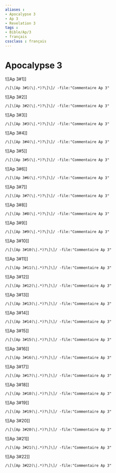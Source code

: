 ```yaml
---
aliases : 
- Apocalypse 3
- Ap 3
- Revelation 3
tags : 
- Bible/Ap/3
- français
cssclass : français
---
```


# Apocalypse 3

![[Ap 3#1]]

```query
/\[\[Ap 3#1(\|.*)?\]\]/ -file:"Commentaire Ap 3"
```

![[Ap 3#2]]

```query
/\[\[Ap 3#2(\|.*)?\]\]/ -file:"Commentaire Ap 3"
```

![[Ap 3#3]]

```query
/\[\[Ap 3#3(\|.*)?\]\]/ -file:"Commentaire Ap 3"
```

![[Ap 3#4]]

```query
/\[\[Ap 3#4(\|.*)?\]\]/ -file:"Commentaire Ap 3"
```

![[Ap 3#5]]

```query
/\[\[Ap 3#5(\|.*)?\]\]/ -file:"Commentaire Ap 3"
```

![[Ap 3#6]]

```query
/\[\[Ap 3#6(\|.*)?\]\]/ -file:"Commentaire Ap 3"
```

![[Ap 3#7]]

```query
/\[\[Ap 3#7(\|.*)?\]\]/ -file:"Commentaire Ap 3"
```

![[Ap 3#8]]

```query
/\[\[Ap 3#8(\|.*)?\]\]/ -file:"Commentaire Ap 3"
```

![[Ap 3#9]]

```query
/\[\[Ap 3#9(\|.*)?\]\]/ -file:"Commentaire Ap 3"
```

![[Ap 3#10]]

```query
/\[\[Ap 3#10(\|.*)?\]\]/ -file:"Commentaire Ap 3"
```

![[Ap 3#11]]

```query
/\[\[Ap 3#11(\|.*)?\]\]/ -file:"Commentaire Ap 3"
```

![[Ap 3#12]]

```query
/\[\[Ap 3#12(\|.*)?\]\]/ -file:"Commentaire Ap 3"
```

![[Ap 3#13]]

```query
/\[\[Ap 3#13(\|.*)?\]\]/ -file:"Commentaire Ap 3"
```

![[Ap 3#14]]

```query
/\[\[Ap 3#14(\|.*)?\]\]/ -file:"Commentaire Ap 3"
```

![[Ap 3#15]]

```query
/\[\[Ap 3#15(\|.*)?\]\]/ -file:"Commentaire Ap 3"
```

![[Ap 3#16]]

```query
/\[\[Ap 3#16(\|.*)?\]\]/ -file:"Commentaire Ap 3"
```

![[Ap 3#17]]

```query
/\[\[Ap 3#17(\|.*)?\]\]/ -file:"Commentaire Ap 3"
```

![[Ap 3#18]]

```query
/\[\[Ap 3#18(\|.*)?\]\]/ -file:"Commentaire Ap 3"
```

![[Ap 3#19]]

```query
/\[\[Ap 3#19(\|.*)?\]\]/ -file:"Commentaire Ap 3"
```

![[Ap 3#20]]

```query
/\[\[Ap 3#20(\|.*)?\]\]/ -file:"Commentaire Ap 3"
```

![[Ap 3#21]]

```query
/\[\[Ap 3#21(\|.*)?\]\]/ -file:"Commentaire Ap 3"
```

![[Ap 3#22]]

```query
/\[\[Ap 3#22(\|.*)?\]\]/ -file:"Commentaire Ap 3"
```

